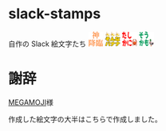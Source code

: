 # slack-stamps
自作の Slack 絵文字たち
<img src='./emoji/daily_use/kamikourin.gif' width='30'> <img src='./emoji/dajare/sonna_banana.png' width='30'> <img src='./emoji/dajare/tashikani_crab.png' width='30'> <img src='./emoji/dajare/soukamo_duck.PNG' width='30'>

# 謝辞
[MEGAMOJI](https://zk-phi.github.io/MEGAMOJI/)様

作成した絵文字の大半はこちらで作成しました。
